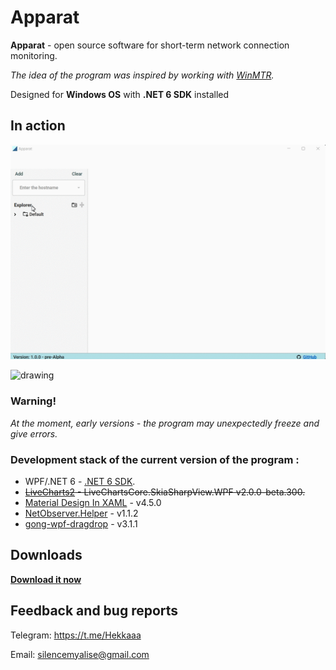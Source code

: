# Apparat

**Apparat** - open source software for short-term network connection monitoring.

_The idea of the program was inspired by working with [WinMTR](https://github.com/White-Tiger/WinMTR)._

Designed for **Windows OS** with **.NET 6 SDK** installed

## In action

![gif01](./screenshots/0SrSoed8vk.gif)


<img src="https://user-images.githubusercontent.com/46771781/182908157-32437119-6a6f-42ce-aede-8ad01b11aecf.png" alt="drawing" width="750"/>


### Warning!
_At the moment, early versions - the program may unexpectedly freeze and give errors._

### Development stack of the current version of the program :
* WPF/.NET 6 - [.NET 6 SDK](https://dotnet.microsoft.com/en-us/download/dotnet/6.0).
* ~~[LiveCharts2](https://github.com/beto-rodriguez/LiveCharts2) - LiveChartsCore.SkiaSharpView.WPF v2.0.0-beta.300.~~
* [Material Design In XAML](https://github.com/MaterialDesignInXAML/MaterialDesignInXamlToolkit) - v4.5.0
* [NetObserver.Helper](https://github.com/hekkaaa/NetObserver) - v1.1.2
* [gong-wpf-dragdrop](https://github.com/punker76/gong-wpf-dragdrop) - v3.1.1


## Downloads
**[Download it now](https://github.com/hekkaaa/Apparat/releases/latest)**

## Feedback and bug reports

Telegram: https://t.me/Hekkaaa

Email: silencemyalise@gmail.com
